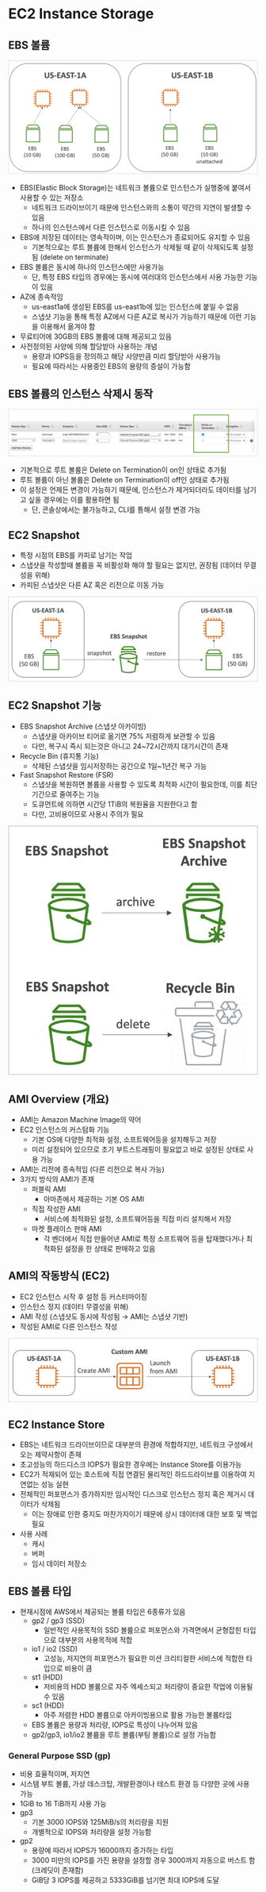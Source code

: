 # EC2 Instance Storage

## EBS 볼륨

![images/ec2_instance_store/1.png](images/ec2_instance_store/1.png)

- EBS(Elastic Block Storage)는 네트워크 볼륨으로 인스턴스가 실행중에 붙여서 사용할 수 있는 저장소
  - 네트워크 드라이브이기 때문에 인스턴스와의 소통이 약간의 지연이 발생할 수 있음
  - 하나의 인스턴스에서 다른 인스턴스로 이동시킬 수 있음
- EBS에 저장된 데이터는 영속적이며, 이는 인스턴스가 종료되어도 유지할 수 있음
  - 기본적으로는 루트 볼륨에 한해서 인스턴스가 삭제될 때 같이 삭제되도록 설정됨 (delete on terminate)
- EBS 볼륨은 동시에 하나의 인스턴스에만 사용가능
  - 단, 특정 EBS 타입의 경우에는 동시에 여러대의 인스턴스에서 사용 가능한 기능이 있음
- AZ에 종속적임
  - us-east1a에 생성된 EBS를 us-east1b에 있는 인스턴스에 붙일 수 없음
  - 스냅샷 기능을 통해 특정 AZ에서 다른 AZ로 복사가 가능하기 때문에 이런 기능을 이용해서 옮겨야 함
- 무료티어에 30GB의 EBS 볼륨에 대해 제공되고 있음
- 사전정의된 사양에 의해 할당받아 사용하는 개념
  - 용량과 IOPS등을 정의하고 해당 사양만큼 미리 할당받아 사용가능
  - 필요에 따라서는 사용중인 EBS의 용량의 증설이 가능함

## EBS 볼륨의 인스턴스 삭제시 동작

![images/ec2_instance_store/2.png](images/ec2_instance_store/2.png)

- 기본적으로 루트 볼륨은 Delete on Termination이 on인 상태로 추가됨
- 루트 볼륨이 아닌 볼륨은 Delete on Termination이 off인 상태로 추가됨
- 이 설정은 언제든 변경이 가능하기 때문에, 인스턴스가 제거되더라도 데이터를 남기고 싶을 경우에는 이를 활용하면 됨
  - 단, 콘솔상에서는 불가능하고, CLI를 통해서 설정 변경 가능

## EC2 Snapshot

- 특정 시점의 EBS를 카피로 남기는 작업
- 스냅샷을 작성할때 볼륨을 꼭 비활성화 해야 할 필요는 없지만, 권장됨 (데이터 무결성을 위해)
- 카피된 스냅샷은 다른 AZ 혹은 리전으로 이동 가능

![images/ec2_instance_store/3.png](images/ec2_instance_store/3.png)

## EC2 Snapshot 기능

- EBS Snapshot Archive (스냅샷 아카이빙)
  - 스냅샷을 아카이브 티어로 옮기면 75% 저렴하게 보관할 수 있음
  - 다만, 복구시 즉시 되는것은 아니고 24~72시간까지 대기시간이 존재
- Recycle Bin (휴지통 기능)
  - 삭제된 스냅샷을 임시저장하는 공간으로 1일~1년간 복구 가능
- Fast Snapshot Restore (FSR)
  - 스냅샷을 복원하면 볼륨을 사용할 수 있도록 최적화 시간이 필요한데, 이를 최단기간으로 줄여주는 기능
  - 도큐먼트에 의하면 시간당 1TiB의 복원율을 지원한다고 함
  - 다만, 고비용이므로 사용시 주의가 필요

![images/ec2_instance_store/4.png](images/ec2_instance_store/4.png)

## AMI Overview (개요)

- AMI는 Amazon Machine Image의 약어
- EC2 인스턴스의 커스텀화 기능
  - 기본 OS에 다양한 최적화 설정, 소프트웨어등을 설치해두고 저장
  - 미리 설정되어 있으므로 초기 부트스트래핑이 필요없고 바로 설정된 상태로 사용 가능
- AMI는 리전에 종속적임 (다른 리전으로 복사 가능)
- 3가지 방식의 AMI가 존재
  - 퍼블릭 AMI
    - 아마존에서 제공하는 기본 OS AMI
  - 직접 작성한 AMI
    - 서비스에 최적화된 설정, 소프트웨어등을 직접 미리 설치해서 저장
  - 마켓 플레이스 판매 AMI
    - 각 벤더에서 직접 만들어낸 AMI로 특정 소프트웨어 등을 탑재했다거나 최적화된 설정을 한 상태로 판매하고 있음

## AMI의 작동방식 (EC2)

- EC2 인스턴스 시작 후 설정 등 커스터마이징
- 인스턴스 정지 (데이터 무결성을 위해)
- AMI 작성 (스냅샷도 동시에 작성됨 → AMI는 스냅샷 기반)
- 작성된 AMI로 다른 인스턴스 작성

![images/ec2_instance_store/5.png](images/ec2_instance_store/5.png)

## EC2 Instance Store

- EBS는 네트워크 드라이브이므로 대부분의 환경에 적합하지만, 네트워크 구성에서 오는 제약사항이 존재
- 초고성능의 하드디스크 IOPS가 필요한 경우에는 Instance Store를 이용가능
- EC2가 적재되어 있는 호스트에 직접 연결된 물리적인 하드드라이브를 이용하여 지연없는 성능 실현
- 전체적인 퍼포먼스가 증가하지만 임시적인 디스크로 인스턴스 정지 혹은 제거시 데이터가 삭제됨
  - 이는 장애로 인한 중지도 마찬가지이기 때문에 상시 데이터에 대한 보호 및 백업 필요
- 사용 사례
  - 캐시
  - 버퍼
  - 임시 데이터 저장소

## EBS 볼륨 타입

- 현재시점에 AWS에서 제공되는 볼륨 타입은 6종류가 있음
  - gp2 / gp3 (SSD)
    - 일반적인 사용목적의 SSD 볼륨으로 퍼포먼스와 가격면에서 균형잡힌 타입으로 대부분의 사용목적에 적합
  - io1 / io2 (SSD)
    - 고성능, 저지연의 퍼포먼스가 필요한 미션 크리티컬한 서비스에 적합한 타입으로 비용이 큼
  - st1 (HDD)
    - 저비용의 HDD 볼륨으로 자주 엑세스되고 처리량이 중요한 작업에 이용될 수 있음
  - sc1 (HDD)
    - 아주 저렴한 HDD 볼륨으로 아카이빙용으로 활용 가능한 볼륨타입
  - EBS 볼륨은 용량과 처리량, IOPS로 특성이 나누어져 있음
  - gp2/gp3, io1/io2 볼륨을 루트 볼륨(부팅 볼륨)으로 설정 가능함

### General Purpose SSD (gp)

- 비용 효율적이며, 저지연
- 시스템 부트 볼륨, 가상 데스크탑, 개발환경이나 테스트 환경 등 다양한 곳에 사용 가능
- 1GiB to 16 TiB까지 사용 가능
- gp3
  - 기본 3000 IOPS와 125MiB/s의 처리량을 지원
  - 개별적으로 IOPS와 처리량을 설정 가능함
- gp2
  - 용량에 따라서 IOPS가 16000까지 증가하는 타입
  - 3000 미만의 IOPS를 가진 용량을 설정할 경우 3000까지 자동으로 버스트 함 (크레딧이 존재함)
  - GiB당 3 IOPS를 제공하고 5333GiB를 넘기면 최대 IOPS에 도달
